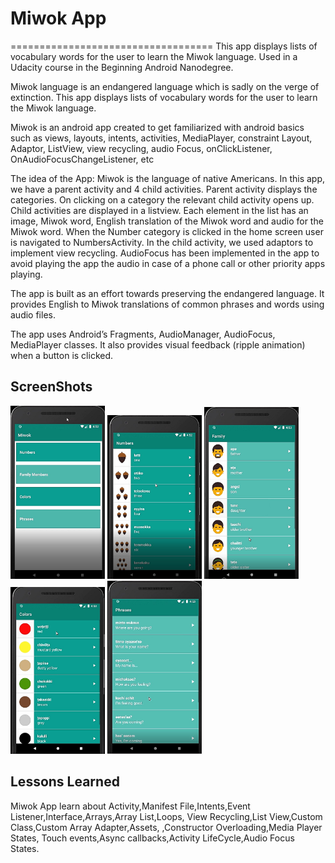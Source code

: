 # Miwok App
===================================
This app displays lists of vocabulary words for the user to learn the Miwok language. Used in a Udacity course in 
the Beginning Android Nanodegree.

Miwok language is an endangered language which is sadly on the verge of extinction. 
This app displays lists of vocabulary words for the user to learn the Miwok language.

Miwok is an android app created to get familiarized with android basics such as views, layouts, intents, activities, 
MediaPlayer, constraint Layout, Adaptor, ListView, view recycling, audio Focus, onClickListener, 
OnAudioFocusChangeListener, etc

The idea of the App: Miwok is the language of native Americans. In this app, we have a parent activity and 4 
child activities. Parent activity displays the categories.
 On clicking on a category the relevant child activity opens up. Child activities are displayed in a listview. 
Each element in the list has an image,
 Miwok word, English translation of the Miwok word and audio for the Miwok word. When the Number category is 
clicked in the home screen user is navigated to NumbersActivity.
 In the child activity, we used adaptors to implement view recycling. AudioFocus has been implemented in the
 app to avoid playing the app the audio in case of a phone call or other priority apps playing.

The app is built as an effort towards preserving the endangered language.
 It provides English to Miwok translations of common phrases and words using audio files.

The app uses Android’s Fragments, AudioManager, AudioFocus, MediaPlayer classes. It also provides visual feedback (ripple animation) 
when a button is clicked.

ScreenShots
---------------

<img width="30%" src="screenshots/1.jpg" />
<img width="30%" src="screenshots/2.jpg" />
<img width="30%" src="screenshots/3.jpg" />
<img width="30%" src="screenshots/4.jpg" />
<img width="30%" src="screenshots/5.jpg" />

Lessons Learned
----------
Miwok App learn about Activity,Manifest File,Intents,Event Listener,Interface,Arrays,Array List,Loops,
View Recycling,List View,Custom Class,Custom Array Adapter,Assets,
,Constructor Overloading,Media Player States,
Touch events,Async callbacks,Activity LifeCycle,Audio Focus States.
